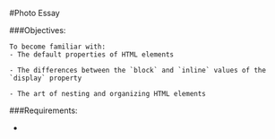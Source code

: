 #Photo Essay

###Objectives:

    To become familiar with:
    - The default properties of HTML elements
    
    - The differences between the `block` and `inline` values of the `display` property
    
    - The art of nesting and organizing HTML elements


###Requirements: 

  - 

